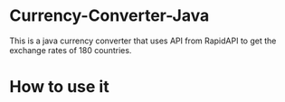 # Currency-Converter-Java
This is a java currency converter that uses API from RapidAPI to get the exchange rates of 180 countries.

# How to use it

# 
